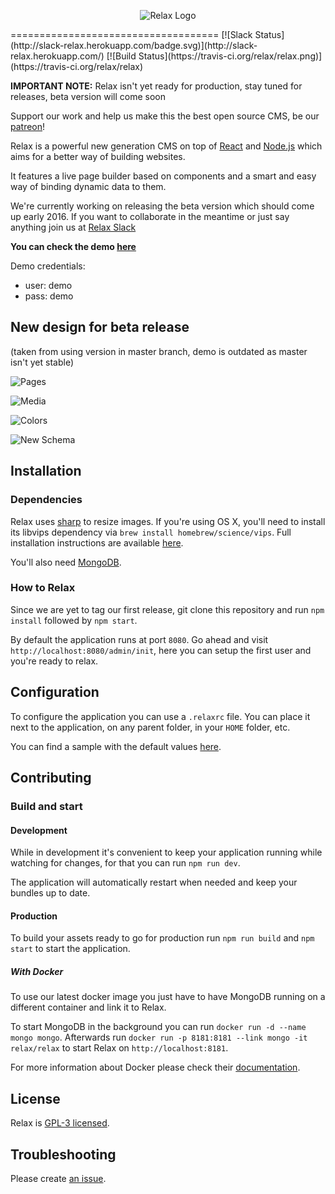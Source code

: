 <p align="center">
 <img src="https://raw.githubusercontent.com/relax/relax/gh-pages/assets/images/logo_small.png" alt="Relax Logo">
</p>
====================================
[![Slack Status](http://slack-relax.herokuapp.com/badge.svg)](http://slack-relax.herokuapp.com/) [![Build Status](https://travis-ci.org/relax/relax.png)](https://travis-ci.org/relax/relax)

**IMPORTANT NOTE:** Relax isn't yet ready for production, stay tuned for releases, beta version will come soon

Support our work and help us make this the best open source CMS, be our [patreon](http://patreon.com/relax)!

Relax is a powerful new generation CMS on top of
[React](https://facebook.github.io/react/) and [Node.js](https://nodejs.org/en/)
which aims for a better way of building websites.

It features a live page builder based on components and a smart and easy way of
binding dynamic data to them.

We're currently working on releasing the beta version which should come up early 2016. If you want to collaborate in the meantime or just say anything join us at [Relax Slack](http://slack-relax.herokuapp.com/)

**You can check the demo [here](http://demo.getrelax.io/admin)**

Demo credentials:
 - user: demo
 - pass: demo

New design for beta release
------------

(taken from using version in master branch, demo is outdated as master isn't yet stable)

![Pages](https://raw.githubusercontent.com/relax/relax/gh-pages/assets/images/pages.png)

![Media](https://raw.githubusercontent.com/relax/relax/gh-pages/assets/images/media.png)

![Colors](https://raw.githubusercontent.com/relax/relax/gh-pages/assets/images/colors.png)

![New Schema](https://raw.githubusercontent.com/relax/relax/gh-pages/assets/images/newschema.png)

Installation
------------

### Dependencies

Relax uses [sharp](https://github.com/lovell/sharp) to resize images.
If you're using OS X, you'll need to install its libvips dependency via `brew install homebrew/science/vips`.
Full installation instructions are available [here](http://sharp.dimens.io/en/stable/install/).

You'll also need [MongoDB](https://www.mongodb.org/).

### How to Relax

Since we are yet to tag our first release, git clone this repository and run
`npm install` followed by `npm start`.

By default the application runs at port `8080`. Go ahead and visit
`http://localhost:8080/admin/init`, here you can setup the first user and you're ready to relax.


Configuration
-------------

To configure the application you can use a `.relaxrc` file. You can place it
next to the application, on any parent folder, in your `HOME` folder, etc.

You can find a sample with the default values [here](.relaxrc.sample).


Contributing
------------

### Build and start

#### Development

While in development it's convenient to keep your application running while
watching for changes, for that you can run `npm run dev`.

The application will automatically restart when needed and keep your bundles
up to date.

#### Production

To build your assets ready to go for production run `npm run build` and `npm start` to start the application.

##### With Docker

To use our latest docker image you just have to have MongoDB running on a
different container and link it to Relax.

To start MongoDB in the background you can run  `docker run -d --name mongo mongo`.
Afterwards run `docker run -p 8181:8181 --link mongo -it relax/relax` to start
Relax on `http://localhost:8181`.

For more information about Docker please check their
[documentation](https://docs.docker.com/).

License
-------

Relax is [GPL-3 licensed](LICENSE).


Troubleshooting
---------------

Please create [an issue](https://github.com/relax/relax/issues/new).
